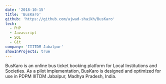 ```yaml
---
date: '2018-10-15'
title: 'BusKaro'
github: 'https://github.com/ajwad-shaikh/BusKaro'
tech:
  - PHP
  - Javascript
  - SQL
  - Git
company: 'IIITDM Jabalpur'
showInProjects: true
---
```


BusKaro is an online bus ticket booking platform for Local Institutions and Societies. As a pilot implementation, BusKaro is designed and optimized for use in PDPM IIITDM Jabalpur, Madhya Pradesh, India.

